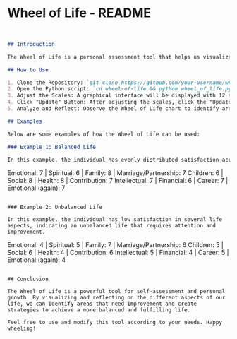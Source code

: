 # Wheel of Life - README
```markdown


## Introduction

The Wheel of Life is a personal assessment tool that helps us visualize and balance different areas of our life. It is represented as a circle divided into 12 equal sections, each corresponding to essential pillars or sectors in our life. These areas include Emotional, Spiritual, Family, Marriage/Partnership, Children, Social, Health, Contribution, Intellectual, Financial, Career, and Emotional (again).

## How to Use

1. Clone the Repository: `git clone https://github.com/your-username/wheel-of-life.git`
2. Open the Python script: `cd wheel-of-life && python wheel_of_life.py`
3. Adjust the Scales: A graphical interface will be displayed with 12 sliders. Adjust each slider to indicate your satisfaction or dedication level in the corresponding life aspect (scale: 1 to 10).
4. Click "Update" Button: After adjusting the scales, click the "Update" button to visualize the Wheel of Life.
5. Analyze and Reflect: Observe the Wheel of Life chart to identify areas for improvement or those that need more attention.

## Examples

Below are some examples of how the Wheel of Life can be used:

### Example 1: Balanced Life

In this example, the individual has evenly distributed satisfaction across all life aspects, resulting in a balanced and harmonious life.

```
Emotional: 7  |  Spiritual: 6  |  Family: 8  |  Marriage/Partnership: 7
Children: 6  |  Social: 8  |  Health: 8  |  Contribution: 7
Intellectual: 7  |  Financial: 6  |  Career: 7  |  Emotional (again): 7
```

### Example 2: Unbalanced Life

In this example, the individual has low satisfaction in several life aspects, indicating an unbalanced life that requires attention and improvement.

```
Emotional: 4  |  Spiritual: 5  |  Family: 7  |  Marriage/Partnership: 6
Children: 5  |  Social: 6  |  Health: 4  |  Contribution: 6
Intellectual: 5  |  Financial: 4  |  Career: 5  |  Emotional (again): 4
```

## Conclusion

The Wheel of Life is a powerful tool for self-assessment and personal growth. By visualizing and reflecting on the different aspects of our life, we can identify areas that need improvement and create strategies to achieve a more balanced and fulfilling life.

Feel free to use and modify this tool according to your needs. Happy wheeling!
```

 
